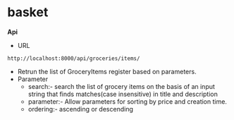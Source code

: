 # basket

**Api**
- URL
```
http://localhost:8000/api/groceries/items/
```
- Retrun the list of GroceryItems register based on parameters.
- Parameter
  - search:- search the list of grocery items on the basis of an input string that finds matches(case insensitive) in title and description
  - parameter:- Allow parameters for sorting by price and creation time.
  - ordering:- ascending or descending
